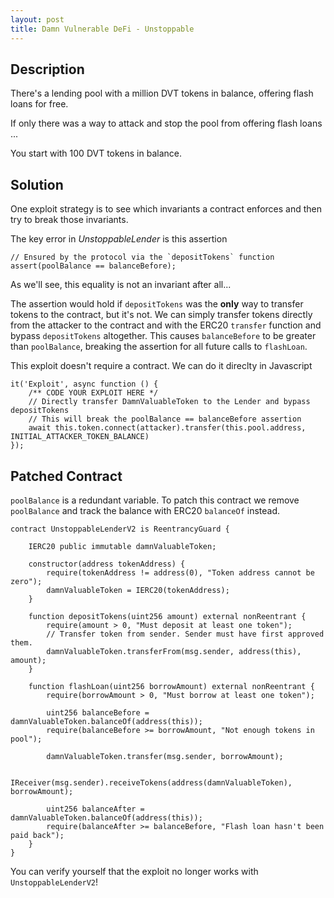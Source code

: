 ```yaml
---
layout: post
title: Damn Vulnerable DeFi - Unstoppable
---
```


## Description
There's a lending pool with a million DVT tokens in balance, offering flash loans for free.

If only there was a way to attack and stop the pool from offering flash loans ...

You start with 100 DVT tokens in balance.

## Solution
One exploit strategy is to see which invariants a contract enforces and then
try to break those invariants.

The key error in _UnstoppableLender_ is this assertion

```
// Ensured by the protocol via the `depositTokens` function
assert(poolBalance == balanceBefore);
```

As we'll see, this equality is not an invariant after all...

The assertion would hold if `depositTokens` was the **only** way to transfer tokens to the contract,
but it's not. We can simply transfer tokens directly from the attacker to the contract and with the
ERC20 `transfer` function and bypass `depositTokens` altogether. This causes `balanceBefore` to be greater
than `poolBalance`, breaking the assertion for all future calls to `flashLoan`.

This exploit doesn't require a contract. We can do it direclty in Javascript
```
it('Exploit', async function () {
    /** CODE YOUR EXPLOIT HERE */
    // Directly transfer DamnValuableToken to the Lender and bypass depositTokens
    // This will break the poolBalance == balanceBefore assertion
    await this.token.connect(attacker).transfer(this.pool.address, INITIAL_ATTACKER_TOKEN_BALANCE)
});
```

## Patched Contract
`poolBalance` is a redundant variable. To patch this contract
we remove `poolBalance` and track the balance with ERC20 `balanceOf` instead.

```
contract UnstoppableLenderV2 is ReentrancyGuard {

    IERC20 public immutable damnValuableToken;

    constructor(address tokenAddress) {
        require(tokenAddress != address(0), "Token address cannot be zero");
        damnValuableToken = IERC20(tokenAddress);
    }

    function depositTokens(uint256 amount) external nonReentrant {
        require(amount > 0, "Must deposit at least one token");
        // Transfer token from sender. Sender must have first approved them.
        damnValuableToken.transferFrom(msg.sender, address(this), amount);
    }

    function flashLoan(uint256 borrowAmount) external nonReentrant {
        require(borrowAmount > 0, "Must borrow at least one token");

        uint256 balanceBefore = damnValuableToken.balanceOf(address(this));
        require(balanceBefore >= borrowAmount, "Not enough tokens in pool");

        damnValuableToken.transfer(msg.sender, borrowAmount);
        
        IReceiver(msg.sender).receiveTokens(address(damnValuableToken), borrowAmount);
        
        uint256 balanceAfter = damnValuableToken.balanceOf(address(this));
        require(balanceAfter >= balanceBefore, "Flash loan hasn't been paid back");
    }
}
```

You can verify yourself that the exploit no longer works with `UnstoppableLenderV2`!